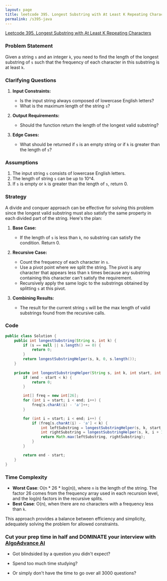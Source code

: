 ```yaml
---
layout: page
title: leetcode 395. Longest Substring with At Least K Repeating Characters
permalink: /s395-java
---
```

[Leetcode 395. Longest Substring with At Least K Repeating Characters](https://algoadvance.github.io/algoadvance/l395)
### Problem Statement

Given a string `s` and an integer `k`, you need to find the length of the longest substring of `s` such that the frequency of each character in this substring is at least `k`.

### Clarifying Questions

1. **Input Constraints:**
   - Is the input string always composed of lowercase English letters?
   - What is the maximum length of the string `s`?

2. **Output Requirements:**
   - Should the function return the length of the longest valid substring?

3. **Edge Cases:**
   - What should be returned if `s` is an empty string or if `k` is greater than the length of `s`?

### Assumptions
1. The input string `s` consists of lowercase English letters.
2. The length of string `s` can be up to 10^4.
3. If `s` is empty or `k` is greater than the length of `s`, return 0.

### Strategy

A divide and conquer approach can be effective for solving this problem since the longest valid substring must also satisfy the same property in each divided part of the string. Here's the plan:

1. **Base Case:**
   - If the length of `s` is less than `k`, no substring can satisfy the condition. Return 0.

2. **Recursive Case:**
   - Count the frequency of each character in `s`.
   - Use a pivot point where we split the string. The pivot is any character that appears less than `k` times because any substring containing this character can't satisfy the requirement. 
   - Recursively apply the same logic to the substrings obtained by splitting `s` at this pivot.

3. **Combining Results:**
   - The result for the current string `s` will be the max length of valid substrings found from the recursive calls.

### Code

```java
public class Solution {
    public int longestSubstring(String s, int k) {
        if (s == null || s.length() == 0) {
            return 0;
        }
        return longestSubstringHelper(s, k, 0, s.length());
    }
    
    private int longestSubstringHelper(String s, int k, int start, int end) {
        if (end - start < k) {
            return 0;
        }

        int[] freq = new int[26];
        for (int i = start; i < end; i++) {
            freq[s.charAt(i) - 'a']++;
        }

        for (int i = start; i < end; i++) {
            if (freq[s.charAt(i) - 'a'] < k) {
                int leftSubstring = longestSubstringHelper(s, k, start, i);
                int rightSubstring = longestSubstringHelper(s, k, i + 1, end);
                return Math.max(leftSubstring, rightSubstring);
            }
        }

        return end - start;
    }
}
```

### Time Complexity

- **Worst Case**: O(n * 26 * log(n)), where `n` is the length of the string. The factor 26 comes from the frequency array used in each recursion level, and the log(n) factors in the recursive splits.
- **Best Case**: O(n), when there are no characters with a frequency less than `k`.

This approach provides a balance between efficiency and simplicity, adequately solving the problem for allowed constraints.


### Cut your prep time in half and DOMINATE your interview with [AlgoAdvance AI](https://algoAdvance.com)

- Got blindsided by a question you didn't expect?

- Spend too much time studying?

- Or simply don't have the time to go over all 3000 questions?

